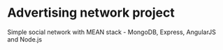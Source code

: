 # Advertising network project

Simple social network with MEAN stack - MongoDB, Express, AngularJS and Node.js
